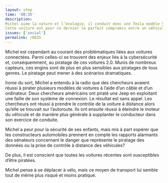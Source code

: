```yaml
---
layout: step
time: '08:35'
description: 
Michel aime la nature et l’écologie, il conduit donc une Tesla modèle S., dans lequel il s'apprête à aller porter ses enfants à l’école. Cette voiture est une prouesse technologique qui implique une hyperconnectivité, une cyberdépendance. 
Cette voiture est pour ce dernier le parfait compromis entre un véhicule respectueux de l’environnement, performant et sécuritaire. >
issues: ['social']
permalink: /0835
---
```


Michel est cependant au courant des problématiques liées aux voitures connectées. Parmi celles-ci se trouvent des enjeux liés à la cybersécurité et, conséquemment, au piratage de ces voitures 2.0. Munis de nombreux capteurs, ces engins sont de plus en plus sensibles aux piratages de tous genres. Le piratage peut mener à des scénarios dramatiques.

Ironie du sort, Michel a entendu à la radio que des chercheurs avaient réussi à pirater plusieurs modèles de voitures à l’aide d’un câble et d’un ordinateur.  Deux chercheurs américains ont piraté une Jeep en exploitant une faille de son système de connexion. Le résultat est sans appel. Les chercheurs ont réussi à prendre le contrôle de la voiture à distance alors qu’elle se trouvait sur l’autoroute. Ils ont ensuite réussi à éteindre le moteur du véhicule et de manière plus générale à supplanter le conducteur dans son exercice de conduite.

Michel a peur pour la sécurité de ses enfants, mais mis à part espérer que les constructeurs automobiles prennent en compte les rapports alarmants des sénateurs concernant le danger que représente le piratage des données ou la prise de contrôle à distance des véhicules? 

De plus, il est conscient que toutes les voitures récentes sont susceptibles d’être piratées. 

Michel pense à se déplacer à vélo, mais ce moyen de transport lui semble tout de même plus risqué et moins pratique. 
 

